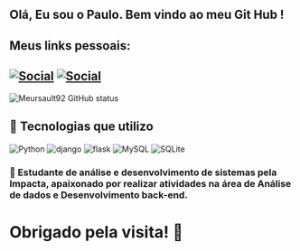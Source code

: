
## Olá, Eu sou o Paulo. Bem vindo ao meu Git Hub !

## Meus links pessoais:
## [![Social](https://img.shields.io/badge/LinkedIn-0077B5?style=for-the-badge&logo=linkedin&logoColor=white)](https://www.linkedin.com/in/paulo-ricardo-24a9351b8/)   [![Social](https://img.shields.io/badge/GitHub-100000?style=for-the-badge&logo=github&logoColor=white)](https://github.com/Meursault92?tab=repositories)

![Meursault92 GitHub status](https://github-readme-stats.vercel.app/api?username=Meursault92&show_icons=true&theme=tokyonight)

##  📖 Tecnologias que utilizo
<div style="display: inline_block">
<img align="center" alt="Python" src="https://img.shields.io/badge/Python-3776AB?style=for-the-badge&logo=python&logoColor=white"> 
<img align="center" alt="django" src="https://img.shields.io/badge/Django-092E20?style=for-the-badge&logo=django&logoColor=white"> 
<img align="center" alt="flask" src="https://img.shields.io/badge/Flask-000000?style=for-the-badge&logo=flask&logoColor=white"> 
<img align="center" alt="MySQL" src="https://img.shields.io/badge/MySQL-00000F?style=for-the-badge&logo=mysql&logoColor=white"> 
<img align="center" alt="SQLite" src="https://img.shields.io/badge/SQLite-07405E?style=for-the-badge&logo=sqlite&logoColor=white"> 
</div>


### 📝 Estudante de análise e desenvolvimento de sistemas pela Impacta, apaixonado por realizar atividades na área de Análise de dados e Desenvolvimento back-end.

# Obrigado pela visita! 👋

